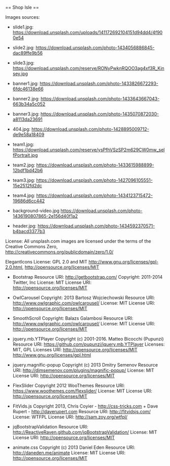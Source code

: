 == Shop Isle ==

Images sources:

 * slide1.jpg: https://download.unsplash.com/uploads/141172692104151d94dd4/4f900e54
 * slide2.jpg: https://download.unsplash.com/photo-1434056886845-dac89ffe9b56
 * slide3.jpg: https://download.unsplash.com/reserve/RONyPwknRQOO3ag4xf3R_Kinsey.jpg


 * banner1.jpg: https://download.unsplash.com/photo-1433826672293-6fdc46138e66
 * banner2.jpg: https://download.unsplash.com/photo-1433643667043-663b34a5c052
 * banner3.jpg: https://download.unsplash.com/photo-1435070872030-a8113da23691
 
 * 404.jpg: https://download.unsplash.com/photo-1428895009712-de9e58a18409
 
 * team1.jpg: https://download.unsplash.com/reserve/ysPfhVSzSP2m629CW0mw_selfPortrait.jpg
 * team2.jpg: https://download.unsplash.com/photo-1433615988899-12bdf1bd42b6
 * team3.jpg: https://download.unsplash.com/photo-1427096105551-15e2512fd2dc
 * team4.jpg: https://download.unsplash.com/photo-1434123715472-19686d6cc442
 
 * background-video.jpg https://download.unsplash.com/photo-1436190807865-2e156d40f1a2
 
 * header.jpg: https://download.unsplash.com/photo-1434592370571-b4bacd3377b3

License: All unsplash.com images are licensed under the terms of the Creative Commons Zero, http://creativecommons.org/publicdomain/zero/1.0/ 	

ElegantIcons License: GPL 2.0 and MIT http://www.gnu.org/licenses/gpl-2.0.html, http://opensource.org/licenses/MIT

* Bootstrap
Resource URI: http://getbootstrap.com/
Copyright: 2011-2014 Twitter, Inc
License: MIT
License URI: http://opensource.org/licenses/MIT

* OwlCarousel
Copyright: 2013 Bartosz Wojciechowski
Resource URI: http://www.owlgraphic.com/owlcarousel/
License: MIT
License URI: http://opensource.org/licenses/MIT

* SmoothScroll
Copyright: Balazs Galambosi
Resource URI: http://www.owlgraphic.com/owlcarousel/
License: MIT
License URI: http://opensource.org/licenses/MIT

* jquery.mb.YTPlayer
Copyright (c) 2001-2016. Matteo Bicocchi (Pupunzi)
Resource URI: https://github.com/pupunzi/jquery.mb.YTPlayer
Licenses: MIT, GPL
Licenses URI: http://opensource.org/licenses/MIT
              http://www.gnu.org/licenses/gpl.html

* jquery.magnific-popup
Copyright (c) 2013 Dmitry Semenov
Resource URI: http://dimsemenov.com/plugins/magnific-popup/
License: MIT
License URI: http://opensource.org/licenses/MIT

* FlexSlider
Copyright 2012 WooThemes
Resource URI: https://www.woothemes.com/flexslider/
License: MIT
License URI: http://opensource.org/licenses/MIT

* FitVids.js
Copyright 2013, Chris Coyier - http://css-tricks.com + Dave Rupert - http://daverupert.com
Resource URI: http://fitvidsjs.com/
License: WTFPL
License URI: http://sam.zoy.org/wtfpl/

* jqBootstrapValidation
Resource URI: http://ReactiveRaven.github.com/jqBootstrapValidation/
License: MIT
License URI: http://opensource.org/licenses/MIT

* animate.css
Copyright (c) 2013 Daniel Eden
Resource URI: http://daneden.me/animate
License: MIT
License URI: http://opensource.org/licenses/MIT